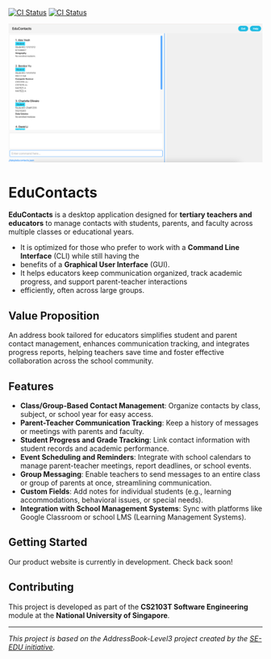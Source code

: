 [![CI Status](https://github.com/AY2425S1-CS2103T-F15-2/tp/workflows/Java%20CI/badge.svg)](https://github.com/AY2425S1-CS2103T-F15-2/tp/actions)
[![CI Status](https://github.com/AY2425S1-CS2103T-F15-2/tp/workflows/MarkBind%20Action/badge.svg)](https://github.com/AY2425S1-CS2103T-F15-2/tp/actions)

![Ui](docs/images/Ui.png)

# EduContacts

**EduContacts** is a desktop application designed for **tertiary teachers and educators** to manage contacts with 
students, parents, and faculty across multiple classes or educational years.

- It is optimized for those who prefer to work with a **Command Line Interface** (CLI) while still having the 
- benefits of a **Graphical User Interface** (GUI).
- It helps educators keep communication organized, track academic progress, and support parent-teacher interactions 
- efficiently, often across large groups.

## Value Proposition

An address book tailored for educators simplifies student and parent contact management, enhances communication 
tracking, and integrates progress reports, helping teachers save time and foster effective collaboration across the school community.

## Features

- **Class/Group-Based Contact Management**: Organize contacts by class, subject, or school year for easy access.
- **Parent-Teacher Communication Tracking**: Keep a history of messages or meetings with parents and faculty.
- **Student Progress and Grade Tracking**: Link contact information with student records and academic performance.
- **Event Scheduling and Reminders**: Integrate with school calendars to manage parent-teacher meetings, 
report deadlines, or school events.
- **Group Messaging**: Enable teachers to send messages to an entire class or group of parents at once, 
streamlining communication.
- **Custom Fields**: Add notes for individual students (e.g., learning accommodations, 
behavioral issues, or special needs).
- **Integration with School Management Systems**: Sync with platforms like Google Classroom or 
school LMS (Learning Management Systems).

## Getting Started

[//]: # (For the detailed documentation of this project, see the **[EduContacts Product Website]&#40;https://link_to_website&#41;**.)

Our product website is currently in development. Check back soon!

## Contributing

This project is developed as part of the **CS2103T Software Engineering** module at the **National University of Singapore**.

---

*This project is based on the AddressBook-Level3 project created by the [SE-EDU initiative](https://se-education.org).*